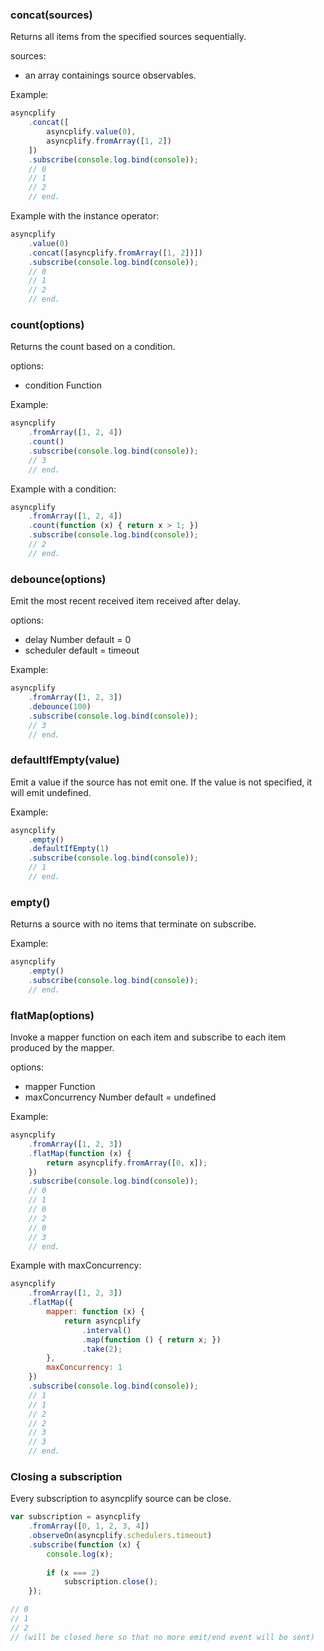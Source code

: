 ### concat(sources)
Returns all items from the specified sources sequentially.

sources:
- an array containings source observables.

Example:
```js
asyncplify
	.concat([
		asyncplify.value(0),
		asyncplify.fromArray([1, 2])
	])
	.subscribe(console.log.bind(console));
	// 0
	// 1
	// 2
	// end.
```

Example with the instance operator:
```js
asyncplify
	.value(0)
	.concat([asyncplify.fromArray([1, 2])])
	.subscribe(console.log.bind(console));
	// 0
	// 1
	// 2
	// end.
```

### count(options)
Returns the count based on a condition.

options:
- condition Function

Example:
```js
asyncplify
	.fromArray([1, 2, 4])
	.count()
	.subscribe(console.log.bind(console));
	// 3
	// end.
```

Example with a condition:
```js
asyncplify
	.fromArray([1, 2, 4])
	.count(function (x) { return x > 1; })
	.subscribe(console.log.bind(console));
	// 2
	// end.
```

### debounce(options)
Emit the most recent received item received after delay. 

options:
- delay Number default = 0
- scheduler default = timeout

Example:
```js
asyncplify
	.fromArray([1, 2, 3])
	.debounce(100)
	.subscribe(console.log.bind(console));
	// 3
	// end.
```

### defaultIfEmpty(value)
Emit a value if the source has not emit one.
If the value is not specified, it will emit undefined.

Example:
```js
asyncplify
	.empty()
	.defaultIfEmpty(1)
	.subscribe(console.log.bind(console));
	// 1
	// end.
```

### empty()
Returns a source with no items that terminate on subscribe.

Example:
```js
asyncplify
	.empty()
	.subscribe(console.log.bind(console));
	// end.
```

### flatMap(options)
Invoke a mapper function on each item and subscribe to each item produced by the mapper.

options:
- mapper Function
- maxConcurrency Number default = undefined

Example:
```js
asyncplify
	.fromArray([1, 2, 3])
	.flatMap(function (x) {
		return asyncplify.fromArray([0, x]);
	})
	.subscribe(console.log.bind(console));
	// 0
	// 1
	// 0
	// 2
	// 0
	// 3
	// end.
```

Example with maxConcurrency:
```js
asyncplify
	.fromArray([1, 2, 3])
	.flatMap({
		mapper: function (x) {
			return asyncplify
				.interval()
				.map(function () { return x; })
				.take(2);
		},
		maxConcurrency: 1
	})
	.subscribe(console.log.bind(console));
	// 1
	// 1
	// 2
	// 2
	// 3
	// 3
	// end.
```

### Closing a subscription
Every subscription to asyncplify source can be close.


```js
var subscription = asyncplify
    .fromArray([0, 1, 2, 3, 4])
    .observeOn(asyncplify.schedulers.timeout)
    .subscribe(function (x) {
        console.log(x);
        
        if (x === 2) 
            subscription.close();
    });

// 0
// 1
// 2
// (will be closed here so that no more emit/end event will be sent)
```